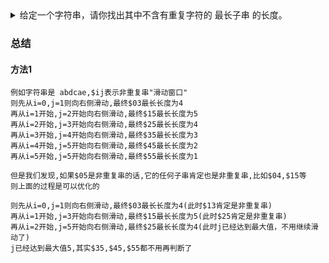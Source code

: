 <details>
<summary>
给定一个字符串，请你找出其中不含有重复字符的 最长子串 的长度。
</summary>

> https://leetcode-cn.com/problems/longest-substring-without-repeating-characters/
```
示例 1:

输入: "abcabcbb"
输出: 3 
解释: 因为无重复字符的最长子串是 "abc"，所以其长度为 3。
示例 2:

输入: "bbbbb"
输出: 1
解释: 因为无重复字符的最长子串是 "b"，所以其长度为 1。
示例 3:

输入: "pwwkew"
输出: 3
解释: 因为无重复字符的最长子串是 "wke"，所以其长度为 3。
     请注意，你的答案必须是 子串 的长度，"pwke" 是一个子序列，不是子串。
```

</details>


### 总结

#### 方法1
```
例如字符串是 abdcae,$ij表示非重复串"滑动窗口"
则先从i=0,j=1则向右侧滑动,最终$03最长长度为4
再从i=1开始,j=2开始向右侧滑动,最终$15最长长度为5
再从i=2开始,j=3开始向右侧滑动,最终$25最长长度为4
再从i=3开始,j=4开始向右侧滑动,最终$35最长长度为3
再从i=4开始,j=5开始向右侧滑动,最终$45最长长度为2
再从i=5开始,j=5开始向右侧滑动,最终$55最长长度为1
```

```
但是我们发现,如果$05是非重复串的话,它的任何子串肯定也是非重复串,比如$04,$15等
则上面的过程是可以优化的

则先从i=0,j=1则向右侧滑动,最终$03最长长度为4(此时$13肯定是非重复串)
再从i=1开始,j=3开始向右侧滑动,最终$15最长长度为5(此时$25肯定是非重复串)
再从i=2开始,j=5开始向右侧滑动,最终$25最长长度为4(此时j已经达到最大值，不用继续滑动了)
j已经达到最大值5,其实$35,$45,$55都不用再判断了
```



